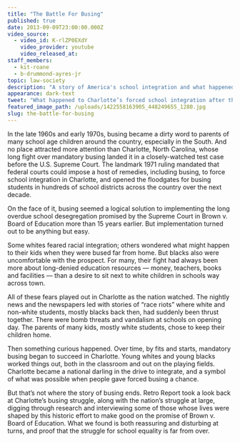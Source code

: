 ```yaml
---
title: "The Battle For Busing"
published: true
date: 2013-09-09T23:00:00.000Z
video_source:
  - video_id: K-rlZP0EXdY
    video_provider: youtube
    video_released_at:
staff_members:
  - kit-roane
  - b-drummond-ayres-jr
topic: law-society
description: "A story of America's school integration and what happened when the buses stopped rolling."
appearance: dark-text
tweet: "What happened to Charlotte’s forced school integration after the buses stopped rolling:"
featured_image_path: /uploads/1422558163905_448249655_1280.jpg
slug: the-battle-for-busing
---
```


In the late 1960s and early 1970s, busing became a dirty word to parents of many school age children around the country, especially in the South. And no place attracted more attention than Charlotte, North Carolina, whose long fight over mandatory busing landed it in a closely-watched test case before the U.S. Supreme Court. The landmark 1971 ruling mandated that federal courts could impose a host of remedies, including busing, to force school integration in Charlotte, and opened the floodgates for busing students in hundreds of school districts across the country over the next decade.

On the face of it, busing seemed a logical solution to implementing the long overdue school desegregation promised by the Supreme Court in Brown v. Board of Education more than 15 years earlier. But implementation turned out to be anything but easy.

Some whites feared racial integration; others wondered what might happen to their kids when they were bused far from home. But blacks also were uncomfortable with the prospect. For many, their fight had always been more about long-denied education resources — money, teachers, books and facilities — than a desire to sit next to white children in schools way across town.

All of these fears played out in Charlotte as the nation watched. The nightly news and the newspapers led with stories of “race riots” where white and non-white students, mostly blacks back then, had suddenly been thrust together. There were bomb threats and vandalism at schools on opening day. The parents of many kids, mostly white students, chose to keep their children home.

Then something curious happened. Over time, by fits and starts, mandatory busing began to succeed in Charlotte. Young whites and young blacks worked things out, both in the classroom and out on the playing fields. Charlotte became a national darling in the drive to integrate, and a symbol of what was possible when people gave forced busing a chance.

But that’s not where the story of busing ends. Retro Report took a look back at Charlotte’s busing struggle, along with the nation’s struggle at large, digging through research and interviewing some of those whose lives were shaped by this historic effort to make good on the promise of Brown v. Board of Education. What we found is both reassuring and disturbing at turns, and proof that the struggle for school equality is far from over.

